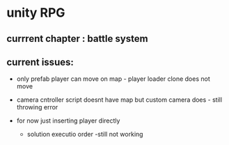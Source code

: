 # unity RPG

## currrent chapter : battle system
## current issues:
- only prefab player can move on map - player loader clone does not move
- camera cntroller script doesnt have map but custom camera does - still throwing error

- for now just inserting player directly
	- solution executio order -still not working
